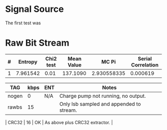 
# Signal Source #

The first test was


# Raw Bit Stream #

| #    | Entropy  | Chi2 test | Mean Value | MC Pi       | Serial Correlation |
|------|----------|-----------|------------|-------------|--------------------|
| 1    | 7.961542 | 0.01      | 137.1090   | 2.930558335 | 0.000619           |




| TAG    | kbps  | ENT | Notes                                 |
|--------|-------|-----|---------------------------------------|
| nogen  | 0     | N/A | Charge pump not running, no output.   |
| rawbs | 15      |     | Only lsb sampled and appended to stream.  |

| CRC32  | 16    | OK  | As above plus CRC32 extractor.        |


